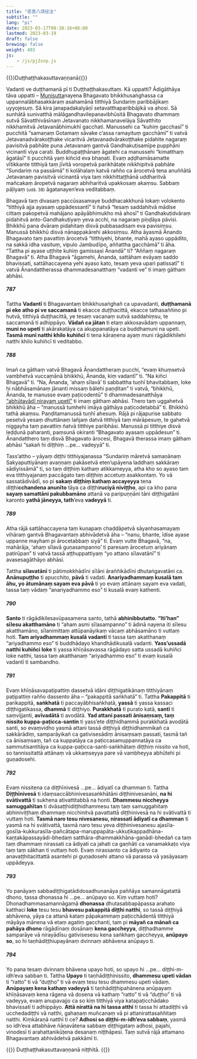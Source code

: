 ```yaml
---
title: "恶意八颂经注"
subtitle: ""
lang: "pi"
date: 2023-03-17T08:38:16+08:00
lastmod: 2023-03-19
draft: false
brewing: false
weight: 403
js:
    - /js/pj2snp.js
---
```


{{<subtitle>}}Duṭṭhaṭṭhakasuttavaṇṇanā{{</subtitle>}}

Vadanti ve duṭṭhamanā pī ti Duṭṭhaṭṭhakasuttaṃ. Kā uppatti? Ādigāthāya tāva uppatti – [Munisutta](../112/)nayena Bhagavato bhikkhusaṅghassa ca uppannalābhasakkāraṃ asahamānā titthiyā Sundariṃ paribbājikaṃ uyyojesuṃ. Sā kira janapadakalyāṇī setavatthaparibbājikā va ahosi. Sā sunhātā sunivatthā mālāgandhavilepanavibhūsitā Bhagavato dhammaṃ sutvā Sāvatthivāsīnaṃ Jetavanato nikkhamanavelāya Sāvatthito nikkhamitvā Jetavanābhimukhī gacchati. Manussehi ca “kuhiṃ gacchasī” ti pucchitā “samaṇaṃ Gotamaṃ sāvake c’assa ramayituṃ gacchāmī” ti vatvā Jetavanadvārakoṭṭhake vicaritvā Jetavanadvārakoṭṭhake pidahite nagaraṃ pavisitvā pabhāte puna Jetavanaṃ gantvā Gandhakuṭisamīpe pupphāni vicinantī viya carati. Buddhupaṭṭhānaṃ āgatehi ca manussehi “kimatthaṃ āgatāsī” ti pucchitā yaṃ kiñcid eva bhaṇati. Evaṃ aḍḍhamāsamatte vītikkante titthiyā taṃ jīvitā voropetvā parikhātaṭe nikkhipitvā pabhāte “Sundariṃ na passāmā” ti kolāhalaṃ katvā rañño ca ārocetvā tena anuññātā Jetavanaṃ pavisitvā vicinantā viya taṃ nikkhittaṭṭhānā uddharitvā mañcakaṃ āropetvā nagaraṃ abhiharitvā upakkosaṃ akaṃsu. Sabbaṃ pāḷiyaṃ <small>(udā. 38)</small> āgatanayen’eva veditabbaṃ.

Bhagavā taṃ divasaṃ paccūsasamaye buddhacakkhunā lokaṃ volokento “titthiyā ajja ayasaṃ uppādessantī” ti ñatvā “tesaṃ saddahitvā mādise cittaṃ pakopetvā mahājano apāyābhimukho mā ahosī” ti Gandhakuṭidvāraṃ pidahitvā anto-Gandhakuṭiyaṃ yeva acchi, na nagaraṃ piṇḍāya pāvisi. Bhikkhū pana dvāraṃ pidahitaṃ disvā pubbasadisam eva pavisiṃsu. Manussā bhikkhū disvā nānappakārehi akkosiṃsu. Atha āyasmā Ānando Bhagavato taṃ pavattiṃ ārocetvā “titthiyehi, bhante, mahā ayaso uppādito, na sakkā idha vasituṃ, vipulo Jambudīpo, aññattha gacchāmā” ti āha. “Tattha pi ayase uṭṭhite kuhiṃ gamissasi Ānandā” ti? “Aññaṃ nagaraṃ Bhagavā” ti. Atha Bhagavā “āgamehi, Ānanda, sattāham evāyaṃ saddo bhavissati, sattāhaccayena yehi ayaso kato, tesaṃ yeva upari patissatī” ti vatvā Ānandattherassa dhammadesanatthaṃ “vadanti ve” ti imaṃ gātham abhāsi.

##### 787

Tattha **Vadantī** ti Bhagavantaṃ bhikkhusaṅghañ ca upavadanti, **duṭṭhamanā pi eke atho pi ve saccamanā** ti ekacce duṭṭhacittā, ekacce tathasaññino pi hutvā, titthiyā duṭṭhacittā, ye tesaṃ vacanaṃ sutvā saddahiṃsu, te saccamanā ti adhippāyo. **Vādañ ca jātan** ti etaṃ akkosavādaṃ uppannaṃ, **muni no upetī** ti akārakatāya ca akuppanatāya ca buddhamuni na upeti. **Tasmā munī natthi khilo kuhiñcī** ti tena kāraṇena ayaṃ muni rāgādikhilehi natthi khilo kuhiñcī ti veditabbo.

##### 788

Imañ ca gāthaṃ vatvā Bhagavā Ānandattheraṃ pucchi, “evaṃ khuṃsetvā vambhetvā vuccamānā bhikkhū, Ānanda, kiṃ vadantī” ti. “Na kiñci Bhagavā” ti. “Na, Ānanda, ‘ahaṃ sīlavā’ ti sabbattha tuṇhī bhavitabbaṃ, loke hi nābhāsamānaṃ jānanti missaṃ bālehi paṇḍitan” ti vatvā, “bhikkhū, Ānanda, te manusse evaṃ paṭicodentū” ti dhammadesanatthāya [“abhūtavādī nirayaṃ upetī”](../310/#667) ti imaṃ gātham abhāsi. Thero taṃ uggahetvā bhikkhū āha – “manussā tumhehi imāya gāthāya paṭicodetabbā” ti. Bhikkhū tathā akaṃsu. Paṇḍitamanussā tuṇhī ahesuṃ. Rājā pi rājapurise sabbato pesetvā yesaṃ dhuttānaṃ lañjaṃ datvā titthiyā taṃ mārāpesuṃ, te gahetvā niggayha taṃ pavattiṃ ñatvā titthiye paribhāsi. Manussā pi titthiye disvā leḍḍunā paharanti, paṃsunā okiranti “Bhagavato ayasaṃ uppādesun” ti. Ānandatthero taṃ disvā Bhagavato ārocesi, Bhagavā therassa imaṃ gātham abhāsi “sakañ hi diṭṭhiṃ …pe… vadeyyā” ti.

Tass’attho – yāyaṃ diṭṭhi titthiyajanassa “Sundariṃ māretvā samaṇānaṃ Sakyaputtiyānaṃ avaṇṇaṃ pakāsetvā eten’upāyena laddhaṃ sakkāraṃ sādiyissāmā” ti, so taṃ diṭṭhiṃ kathaṃ atikkameyya, atha kho so ayaso tam eva titthiyajanaṃ paccāgato taṃ diṭṭhiṃ accetuṃ asakkontaṃ. Yo vā sassatādivādī, so pi **sakaṃ diṭṭhiṃ kathaṃ accayeyya** tena diṭṭhi**cchandena anunīto** tāya ca diṭṭhi**ruciyā niviṭṭho**, api ca kho pana **sayaṃ samattāni pakubbamāno** attanā va paripuṇṇāni tāni diṭṭhigatāni karonto **yathā jāneyya, tath**’eva **vadeyyā** ti.

##### 789

Atha rājā sattāhaccayena taṃ kuṇapaṃ chaḍḍāpetvā sāyanhasamayaṃ vihāraṃ gantvā Bhagavantaṃ abhivādetvā āha – “nanu, bhante, īdise ayase uppanne mayham pi ārocetabbaṃ siyā” ti. Evaṃ vutte Bhagavā, “na, mahārāja, ‘ahaṃ sīlavā guṇasampanno’ ti paresaṃ ārocetuṃ ariyānaṃ patirūpan” ti vatvā tassā aṭṭhuppattiyaṃ “yo attano sīlavatānī” ti avasesagāthāyo abhāsi.

Tattha **sīlavatānī** ti pātimokkhādīni sīlāni āraññikādīni dhutaṅgavatāni ca. **Anānupuṭṭho** ti apucchito, **pāvā** ti vadati. **Anariyadhammaṃ kusalā tam āhu, yo ātumānaṃ sayam eva pāvā** ti yo evaṃ attānaṃ sayam eva vadati, tassa taṃ vādaṃ “anariyadhammo eso” ti kusalā evaṃ kathenti.

##### 790

**Santo** ti rāgādikilesavūpasamena santo, tathā **abhinibbutatto**. **“Iti’han” sīlesu akatthamāno** ti “aham asmi sīlasampanno” ti ādinā nayena iti sīlesu akatthamāno, sīlanimittaṃ attūpanāyikaṃ vācaṃ abhāsamāno ti vuttaṃ hoti. **Tam ariyadhammaṃ kusalā vadantī** ti tassa taṃ akatthanaṃ “ariyadhammo eso” ti buddhādayo khandhādikusalā vadanti. **Yass’ussadā natthi kuhiñci loke** ti yassa khīṇāsavassa rāgādayo satta ussadā kuhiñci loke natthi, tassa taṃ akatthanaṃ “ariyadhammo eso” ti evaṃ kusalā vadantī ti sambandho.

##### 791

Evaṃ khīṇāsavapaṭipattiṃ dassetvā idāni diṭṭhigatikānaṃ titthiyānaṃ paṭipattiṃ rañño dassento āha – “pakappitā saṅkhatā” ti. Tattha **Pakappitā** ti parikappitā, **saṅkhatā** ti paccayābhisaṅkhatā, **yassā** ti yassa kassaci diṭṭhigatikassa, **dhammā** ti diṭṭhiyo. **Purakkhatā** ti purato katā, **santī** ti saṃvijjanti, **avīvadātā** ti avodātā. **Yad attani passati ānisaṃsaṃ, taṃ nissito kuppa-paṭicca-santin** ti yass’ete diṭṭhidhammā purakkhatā avodātā santi, so evaṃvidho yasmā attani tassā diṭṭhiyā diṭṭhidhammikañ ca sakkārādiṃ, samparāyikañ ca gativisesādiṃ ānisaṃsaṃ passati, tasmā tañ ca ānisaṃsaṃ, tañ ca kuppatāya ca paṭiccasamuppannatāya ca sammutisantitāya ca kuppa-paṭicca-santi-saṅkhātaṃ diṭṭhiṃ nissito va hoti, so tannissitattā attānaṃ vā ukkaṃseyya pare vā vambheyya abhūtehi pi guṇadosehi.

##### 792

Evaṃ nissitena ca diṭṭhīnivesā …pe… ādiyatī ca dhamman ti. Tattha **Diṭṭhīnivesā** ti idaṃsaccābhinivesasaṅkhātāni diṭṭhinivesanāni, **na hi svātivattā** ti sukhena ativattitabbā na honti. **Dhammesu niccheyya samuggahītan** ti dvāsaṭṭhidiṭṭhidhammesu taṃ taṃ samuggahitaṃ abhiniviṭṭhaṃ dhammaṃ nicchinitvā pavattattā diṭṭhinivesā na hi svātivattā ti vuttaṃ hoti. **Tasmā naro tesu nivesanesu, nirassatī ādiyatī ca dhamman** ti yasmā na hi svātivattā, tasmā naro tesu yeva diṭṭhinivesanesu ajasīla-gosīla-kukkurasīla-pañcātapa-maruppapāta-ukkuṭikappadhāna-kaṇṭakāpassayādi-bhedaṃ satthāra-dhammakkhāna-gaṇādi-bhedañ ca taṃ taṃ dhammaṃ nirassati ca ādiyati ca jahati ca gaṇhāti ca vanamakkaṭo viya taṃ taṃ sākhan ti vuttaṃ hoti. Evaṃ nirassanto ca ādiyanto ca anavaṭṭhitacittattā asantehi pi guṇadosehi attano vā parassa vā yasāyasaṃ uppādeyya.

##### 793

Yo panāyaṃ sabbadiṭṭhigatādidosadhunanāya paññāya samannāgatattā dhono, tassa dhonassa hi …pe… anūpayo so. Kiṃ vuttaṃ hoti? Dhonadhammasamannāgamā **dhonassa** dhutasabbapāpassa arahato katthaci **loke** tesu tesu **bhavesu pakappitā diṭṭhi natthi**, so tassā diṭṭhiyā abhāvena, yāya ca attanā kataṃ pāpakammaṃ paṭicchādentā titthiyā māyāya mānena vā etaṃ agatiṃ gacchanti, tam pi **māyañ ca mānañ ca pahāya dhono** rāgādīnaṃ dosānaṃ **kena gaccheyya**, diṭṭhadhamme samparāye vā nirayādīsu gativisesesu kena saṅkhaṃ gaccheyya, **anūpayo so**, so hi taṇhādiṭṭhiupayānaṃ dvinnaṃ abhāvena anūpayo ti.

##### 794

Yo pana tesaṃ dvinnaṃ bhāvena upayo hoti, so upayo hi …pe… diṭṭhi-m-idh’eva sabban ti. Tattha **Upayo** ti taṇhādiṭṭhinissito, **dhammesu upeti vādan** ti “ratto” ti vā “duṭṭho” ti vā evaṃ tesu tesu dhammesu upeti vādaṃ. **Anūpayaṃ kena kathaṃ vadeyyā** ti taṇhādiṭṭhipahānena anūpayaṃ khīṇāsavaṃ kena rāgena vā dosena vā kathaṃ “ratto” ti vā “duṭṭho” ti vā vadeyya, evaṃ anupavajjo ca so kiṃ titthiyā viya katapaṭicchādako bhavissatī ti adhippāyo. **Attā nirattā na hi tassa atthī** ti tassa hi attadiṭṭhi vā ucchedadiṭṭhi vā natthi, gahaṇaṃ muñcanaṃ vā pi attanirattasaññitaṃ natthi. Kiṃkāraṇā natthī ti ce? **Adhosi so diṭṭhi-m-idh’eva sabbaṃ**, yasmā so idh’eva attabhāve ñāṇavātena sabbaṃ diṭṭhigataṃ adhosi, pajahi, vinodesī ti arahattanikūṭena desanaṃ niṭṭhāpesi. Taṃ sutvā rājā attamano Bhagavantaṃ abhivādetvā pakkāmī ti.

{{<eof>}}
    Duṭṭhaṭṭhakasuttavaṇṇanā niṭṭhitā.
{{</eof>}}
